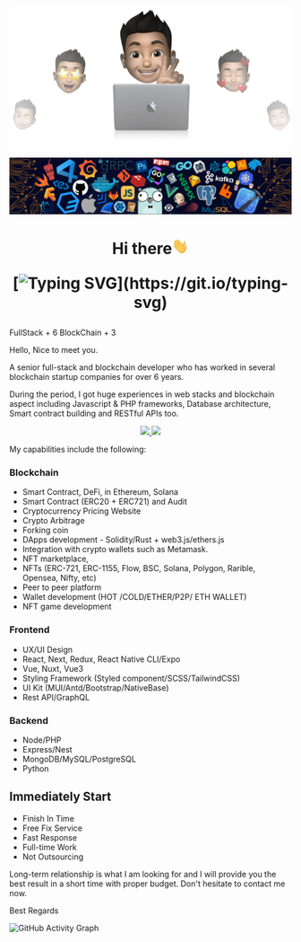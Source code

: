 
<p align="center"><img src="https://raw.githubusercontent.com/KevinPatel04/KevinPatel04/master/cover-thompson.png"></p>
<p align="center"><img src="https://raw.githubusercontent.com/KevinPatel04/KevinPatel04/master/header.png"></p>

<h1 align="center">Hi there<img src="https://raw.githubusercontent.com/KevinPatel04/KevinPatel04/master/Hi.gif" width="30px">

[![Typing SVG](https://readme-typing-svg.herokuapp.com?font=Architects+Daughter&color=7AF79A&size=30&lines=Hey!+I+am+professional+web+developer;I+am+SoftWare+Engineer...;)](https://git.io/typing-svg)
  

</h1>

FullStack + 6
BlockChain + 3

Hello, Nice to meet you.

A senior full-stack and blockchain developer who has worked in several blockchain startup companies for over 6 years.

During the period, I got huge experiences in web stacks and blockchain aspect including Javascript & PHP frameworks, Database architecture, Smart contract building and RESTful APIs too.

<p align="center">
<a href="https://github.com/RedBlood639">
  <img height="180em" src="https://github-readme-stats-eight-theta.vercel.app/api?username=RedBlood639&show_icons=true&theme=algolia&include_all_commits=true&count_private=true"/>
  <img height="180em" src="https://github-readme-stats-eight-theta.vercel.app/api/top-langs/?username=RedBlood639&layout=compact&langs_count=8&theme=algolia"/>
</a>
</p>
<p align="centre">

My capabilities include the following:

### Blockchain
* Smart Contract, DeFi, in Ethereum, Solana
* Smart Contract (ERC20 + ERC721) and Audit
* Cryptocurrency Pricing Website
* Crypto Arbitrage
* Forking coin
* DApps development - Solidity/Rust + web3.js/ethers.js
* Integration with crypto wallets such as Metamask.
* NFT marketplace,
* NFTs (ERC-721, ERC-1155, Flow, BSC, Solana, Polygon, Rarible, Opensea, Nifty, etc)
* Peer to peer platform
* Wallet development (HOT /COLD/ETHER/P2P/ ETH WALLET)
* NFT game development

### Frontend
* UX/UI Design
* React, Next, Redux, React Native CLI/Expo
* Vue, Nuxt, Vue3
* Styling Framework (Styled component/SCSS/TailwindCSS)
* UI Kit (MUI/Antd/Bootstrap/NativeBase)
* Rest API/GraphQL

### Backend
* Node/PHP
* Express/Nest
* MongoDB/MySQL/PostgreSQL
* Python

## Immediately Start 
- Finish In Time  
- Free Fix Service 
- Fast Response  
- Full-time Work  
- Not Outsourcing 

Long-term relationship is what I am looking for and I will provide you the best result in a short time with proper budget.
Don't hesitate to contact me now.

Best Regards

 
![GitHub Activity Graph](https://activity-graph.herokuapp.com/graph?username=RedBlood639&bg_color=000000&color=4fff67&line=4fff67&point=ffffff&area=true&hide_border=true)  </p>

